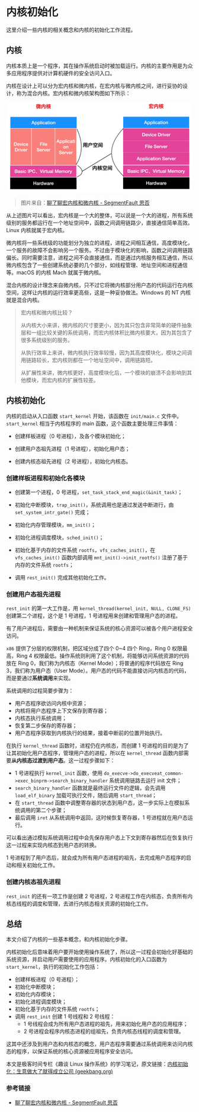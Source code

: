 # 内核初始化

这里介绍一些内核的相关概念和内核的初始化工作流程。

## 内核

内核本质上是一个程序，其在操作系统启动时被加载运行。内核的主要作用是为众多应用程序提供对计算机硬件的安全访问入口。

内核在设计上可以分为宏内核和微内核，在宏内核与微内核之间，进行妥协的设计，称为混合内核。宏内核和微内核架构图如下所示：

![](../images/2.3-1-宏内核和微内核.png)

> 图片来自：[聊了聊宏内核和微内核 - SegmentFault 思否](https://segmentfault.com/a/1190000040898100)

从上述图片可以看出，宏内核是一个大的整体，可以说是一个大的进程，所有系统级别的服务都运行在一个地址空间中，函数之间调用链路少，直接通信简单高效。Linux 内核就属于宏内核。

微内核将一些系统级的功能划分为独立的进程，进程之间相互通信，高度模块化，一个服务的故障不会影响另一个服务。不过由于模块化的影响，函数之间调用链路偏长。同时需要注意，进程之间不会直接通信，而是通过内核服务相互通信，所以微内核包含了一些创建系统必要的几个部分，如线程管理、地址空间和进程通信等。macOS 的内核 Mach 就属于微内核。

混合内核的设计理念来自微内核，只不过它将微内核部分用户态的代码运行在内核空间，这样让内核的运行效率更高些，这是一种妥协做法。Windows 的 NT 内核就是混合内核。

> 宏内核和微内核比较？
>
> 从内核大小来讲，微内核的尺寸要更小，因为其只包含非常简单的硬件抽象层和一组比较关键的系统调用，而宏内核体积比微内核要大，因为其包含了很多系统级别的服务。
>
> 从执行效率上来讲，微内核执行效率较慢，因为其高度模块化，模块之间调用链路较长，宏内核则都在一个地址空间中，调用链路短。
>
> 从扩展性来讲，微内核更好，高度模块化后，一个模块的崩溃不会影响到其他模块，而宏内核的扩展性较差。

## 内核初始化

内核的启动从入口函数 `start_kernel` 开始，该函数在 `init/main.c` 文件中。`start_kernel` 相当于内核程序的 main 函数，这个函数主要处理三件事情：

- 创建样板进程（0 号进程），及各个模块初始化；

- 创建用户态祖先进程（1 号进程），初始化用户态；
- 创建内核态祖先进程（2 号进程），初始化内核态。

### 创建样板进程和初始化各模块

- 创建第一个进程，0 号进程，`set_task_stack_end_magic(&init_task)`；

- 初始化中断模块，`trap_init()`，系统调用也是通过发送中断进行，由 `set_system_intr_gate()` 完成；

- 初始化内存管理模块，`mm_init()`；

- 初始化进程调度模块，`sched_init()`；

- 初始化基于内存的文件系统 `rootfs`，`vfs_caches_init()`，在 `vfs_caches_init()` 函数内部调用 `mnt_init()->init_rootfs()` 注册了基于内存的文件系统 `rootfs`；

-  调用 `rest_init()` 完成其他初始化工作。

### 创建用户态祖先进程

`rest_init` 的第一大工作是，用 `kernel_thread(kernel_init, NULL, CLONE_FS)` 创建第二个进程，这个是 1 号进程，1 号进程用来创建和管理用户态的进程。

有了用户进程后，需要由一种机制来保证系统的核心资源可以被各个用户进程安全访问。

`x86` 提供了分层的权限机制，把区域分成了四个 0~4 四个 Ring，Ring 0 权限最高，Ring 4 权限最低。操作系统则利用了这个机制，将能够访问系统资源的代码放在 Ring 0，我们称为内核态（Kernel Mode）；将普通的程序代码放在 Ring 3，我们称为用户态（User Mode）。用户态的代码不能直接访问内核态的代码，而是要通过**系统调用**来实现。

系统调用的过程简要步骤为：

- 用户态程序欲访问内核中资源；
- 内核将用户态程序上下文保存到寄存器；
- 内核态执行系统调用；
- 恢复第二步保存的寄存器；
- 用户态程序获取到内核执行的结果，接着中断前的位置开始执行。



在执行 `kernel_thread` 函数时，进程仍在内核态，而创建 1 号进程的目的是为了让其初始化用户态程序，管理用户态的进程，所以在 `kernel_thread` 函数内部需要**从内核态过渡到用户态**。这一过程步骤如下：

- 1 号进程执行 `kernel_init` 函数，使用 `do_execve->do_execveat_common->exec_binprm->search_binary_handler` 系统调用链路去运行 init 文件；
- `search_binary_handler` 函数就是最终运行文件的逻辑，会先调用 `load_elf_binary` 加载可执行文件，随后调用 `start_thread`；
- 在 `start_thread` 函数中调整寄存器的状态到用户态，这一步实际上在模拟系统调用的第二个步骤；
- 最后调用 `iret` 从系统调用中返回，这时候恢复寄存器，1 号进程就在用户态运行。

可以看出通过模拟系统调用过程中会先保存用户态上下文到寄存器然后在恢复执行这一过程来实现内核态到用户态的转换。

1 号进程到了用户态后，就会成为所有用户态进程的祖先，去完成用户态程序的启动和相关初始化工作。

### 创建内核态祖先进程

`rest_init` 的还有一项工作是创建 2 号进程，2 号进程工作在内核态，负责所有内核态线程的调度和管理，去进行内核态相关资源的初始化工作。

## 总结

本文介绍了内核的一些基本概念，和内核初始化步骤。

内核初始化后意味着用户要开始使用操作系统了，所以这一过程会初始化好基础的系统资源，并启动用户需要使用的应用程序。内核初始化的入口函数为 `start_kernel`，执行的初始化工作包括：

- 创建样板进程（0 号进程）；
- 初始化中断模块；
- 初始化内存模块；
- 初始化进程调度模块；
- 初始化基于内存的文件系统 `rootfs`；
- 调用 `rest_init` 创建 1 号线程和 2 号线程：
  - 1 号线程会成为所有用户态进程的祖先，用来初始化用户态的应用程序；
  - 2 号进程会程序内核态进程的组祖先，负责内核态线程的调度和管理。

这其中还涉及到用户态和内核态的概念，用户态程序需要通过系统调用来访问内核态的程序，以保证系统的核心资源被应用程序安全访问。

本文是极客时间专栏《趣谈 Linux 操作系统》的学习笔记，原文链接：[内核初始化：生意做大了就得成立公司 (geekbang.org)](https://time.geekbang.org/column/article/90109)

### 参考链接

- [聊了聊宏内核和微内核 - SegmentFault 思否](https://segmentfault.com/a/1190000040898100)

